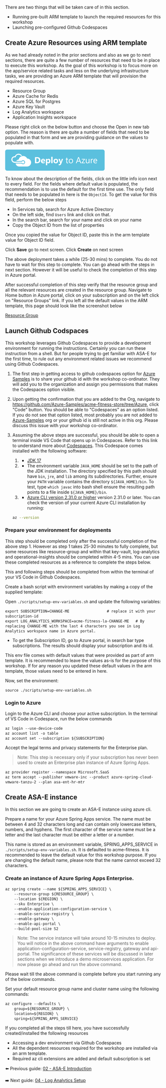 There are two things that will be taken care of in this section. 
 - Running pre-built ARM template to launch the required resources for this workshop
 - Launching pre-configured Github Codespaces 

## Create Azure Resources using ARM template

As we had already noted in the prior sections and also as we go to next sections, there are quite a few number of resources that need to be in place to execute this workshop. As the goal of this workshop is to focus more on the app/service related tasks and less on the underlying infrastructure tasks, we are providing an Azure ARM template that will provision the required resources.

 - Resource Group
 - Azure Cache for Redis
 - Azure SQL for Postgres
 - Azure Key Vault
 - Log Analytics workspace
 - Application Insights workspace
 

Please right click on the below button and choose the Open in new tab option. The reason is there are quite a number of fields that need to be populated in that form and we are providing guidance on the values to populate with.

[![Deploy to Azure](images/deploybutton.svg)](https://portal.azure.com/#create/Microsoft.Template/uri/https%3a%2f%2fraw.githubusercontent.com%2fAzure-Samples%2facme-fitness-store%2fAzure%2fazure-spring-apps-enterprise%2fworkshops%2fazure-spring-apps-enterprise%2ffull%2f03-workshop-environment-setup%2facmedeploy.json)

To know about the description of the fields, click on the little info icon next to every field. For the fields where default value is populated, the recommendation is to use the default for the first time use. The only field that needs to be populated in here is the ``ObjectId``. To get the value for this field, perform the below steps

- In Services tab, search for Azure Active Directory
- On the left side, find ``Users`` link and click on that.
- In the search bar, search for your name and click on your name
- Copy the Object ID from the list of properties 

Once you copied the value for Object ID, paste this in the arm template value for Object ID field.

Click **Save** go to next screen. Click **Create** on next screen

The above deployment takes a while (25-30 mins) to complete. You do not have to wait for this step to complete. You can go ahead with the steps in next section. However it will be useful to check the completion of this step in Azure portal.

After successful completion of this step verify that the resource group and all the relevant resources are created in the resource group. Navigate to Home button in Azure portal, click on your subscription and on the left click on "Resource Groups" link. If you left all the default values in the ARM template, this page should look like the screenshot below

[Resource Group](images/arm-resourcegroup.png)

## Launch Github Codspaces
This workshop leverages Github Codespaces to provide a development environment for running the instructions. Certainly you can run these instruction from a shell. But for people trying to get familiar with ASA-E for the first time, to rule out any environment related issues we recommend using Github Codespaces.

1. The first step in getting access to github codespaces option for [Azure Samples](https://github.com/Azure-Samples/) is to share your github id with the workshop co-ordinator. They will add you to the organization and assign you permissions that makes the Codespaces option visible.

2. Upon getting the confirmation that you are added to the Org, navigate to https://github.com/Azure-Samples/acme-fitness-store/tree/Azure, click "Code" button. You should be able to "Codespaces" as an option listed. If you do not see that option listed, most probably you are not added to [Azure-Samples](https://github.com/Azure-Samples/) org or your github id is still not active in this org. Please discuss this issue with your workshop co-ordinator.

3. Assuming the above steps are successful, you should be able to open a terminal inside VS Code that opens up in Codespaces. Refer to this link to understand more about [Codespaces](https://docs.github.com/codespaces). This Codespace comes installed with the following software:
   1. * [JDK 17](https://docs.microsoft.com/java/openjdk/download?WT.mc_id=azurespringcloud-github-judubois#openjdk-17)
   2. * The environment variable `JAVA_HOME` should be set to the path of the JDK installation. The directory specified by this path should have `bin`, `jre`, and `lib` among its subdirectories. Further, ensure your `PATH` variable contains the directory `${JAVA_HOME}/bin`. To test, type `which javac` into bash shell ensure the resulting path points to a file inside `${JAVA_HOME}/bin`.
   3. * [Azure CLI version 2.31.0 or higher](https://docs.microsoft.com/cli/azure/install-azure-cli?view=azure-cli-latest) version 2.31.0 or later. You can check the version of your current Azure CLI installation by running:

    ```bash
    az --version
    ```

### Prepare your environment for deployments

This step should be completed only after the successful completion of the above step 1. However as step 1 takes 25-30 minutes to fully complete, but some resources like resource-group and within that key-vault, log-analytics and operational-insights should be completed within 4-5 mins. You can use these completed resources as a reference to complete the steps below.

This and following steps should be completed from within the terminal of your VS Code in Github Codespaces.

Create a bash script with environment variables by making a copy of the supplied template:

Open `./scripts/setup-env-variables.sh` and update the following variables:

```shell
export SUBSCRIPTION=CHANGE-ME                 # replace it with your subscription-id
export LOG_ANALYTICS_WORKSPACE=acme-fitness-la-CHANGE-ME   # By replacing CHANGE-ME with the last 4 characters you see in Log Analytics workspace name in Azure portal.
```

- To get the Subscription ID, go to Azure portal, in search bar type subscriptions. The results should display your subscription and its id.

This env file comes with default values that were provided as part of arm template. It is recommended to leave the values as-is for the purpose of this workshop. If for any reason you updated these default values in the arm template, those values need to be entered in here.

Now, set the environment:

```shell
source ./scripts/setup-env-variables.sh
``` 

### Login to Azure

Login to the Azure CLI and choose your active subscription. In the terminal of VS Code in Codespace, run the below commands

```shell
az login --use-device-code
az account list -o table
az account set --subscription ${SUBSCRIPTION}
```

Accept the legal terms and privacy statements for the Enterprise plan.

> Note: This step is necessary only if your subscription has never been used to create an Enterprise plan instance of Azure Spring Apps.

```shell
az provider register --namespace Microsoft.SaaS
az term accept --publisher vmware-inc --product azure-spring-cloud-vmware-tanzu-2 --plan asa-ent-hr-mtr
```

## Create ASA-E instance

In this section we are going to create an ASA-E instance using azure cli.


Prepare a name for your Azure Spring Apps service.  The name must be between 4 and 32 characters long and can contain only lowercase letters, numbers, and hyphens.  The first character of the service name must be a letter and the last character must be either a letter or a number. 

This name is stored as an environment variable, SPRING_APPS_SERVICE in ```./scripts/setup-env-variables.sh```. It is defaulted to acme-fitness. It is recommended to leave the default value for this workshop purpose. If you are changing the default name, please note that the name cannot exceed 32 characters.

### Create an instance of Azure Spring Apps Enterprise.

```shell
az spring create --name ${SPRING_APPS_SERVICE} \
    --resource-group ${RESOURCE_GROUP} \
    --location ${REGION} \
    --sku Enterprise \
    --enable-application-configuration-service \
    --enable-service-registry \
    --enable-gateway \
    --enable-api-portal \
    --build-pool-size S2 
```
> Note: The service instance will take around 10-15 minutes to deploy. You will notice in the above command have arguments to enable application-configuration-service, service-registry, gateway and api-portal. The significance of these services will be discussed in later sections when we introduce a demo microservices application. For now please go ahead and run the above command.

Please wait till the above command is complete before you start running any of the below commands.

Set your default resource group name and cluster name using the following commands:

```shell
az configure --defaults \
    group=${RESOURCE_GROUP} \
    location=${REGION} \
    spring=${SPRING_APPS_SERVICE}
```


If you completed all the steps till here, you have successfully created/installed the following resources
* Accessing a dev environment via Github Codespaces
* All the dependent resources required for the workshop are installed via an arm template.
* Required az cli extensions are added and default subscription is set

⬅️ Previous guide: [02 - ASA-E Introduction](../02-asa-e-introduction/README.md)

➡️ Next guide: [04 - Log Analytics Setup](../04-log-analytics-setup/README.md)
